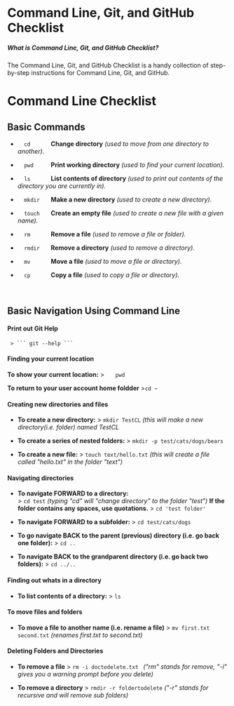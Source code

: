 # Command Line, Git, and GitHub Checklist

##### What is Command Line, Git, and GitHub Checklist?
The Command Line, Git, and GitHub Checklist is a handy collection of step-by-step instructions for Command Line, Git, and GitHub.



# Command Line Checklist

## Basic Commands
* ```   cd       ``` **Change directory** *(used to move from one directory to another).*

* ```   pwd      ``` **Print working directory** *(used to find your current location).*

* ```   ls       ``` **List contents of directory** *(used to print out contents of the directory you are currently in).*

* ```   mkdir    ``` **Make a new directory** *(used to create a new directory).*

* ```   touch    ``` **Create an empty file** *(used to create a new file with a given name).*

* ```   rm       ``` **Remove a file** *(used to remove a file or folder).*

* ```   rmdir    ``` **Remove a directory** *(used to remove a directory).*

* ```   mv       ``` **Move a file** *(used to move a file or directory).*

* ```   cp       ``` **Copy a file** *(used to copy a file or directory).*

<br>

## Basic Navigation Using Command Line

#### Print out Git Help
     > ``` git --help ```


#### Finding your current location

**To show your current location:** 
     > ```    pwd   ```

**To return to your user account home foldder**
     >``` cd ~ ```
   
#### Creating new directories and files

* **To create a new directory:**
       > ```mkdir TestCL``` *(this will make a new directory(i.e. folder) named TestCL*

* **To create a series of nested folders:**
       > ``` mkdir -p test/cats/dogs/bears ```

* **To create a new file:**
       > ```touch text/hello.txt``` *(this will create a file called "hello.txt" in the folder "text")*

#### Navigating directories 

* **To navigate FORWARD to a directory:**  
      > ``` cd test ``` *(typing "cd" will "change directory" to the folder "test")*
   **If the folder contains any spaces, use quotations.**
      > ``` cd 'test folder' ```
   
* **To navigate FORWARD to a subfolder:** 
      > ``` cd test/cats/dogs ```

* **To go navigate BACK to the parent (previous) directory (i.e. go back one folder):** 
       > ``` cd .. ```
    
* **To navigate BACK to the grandparent directory (i.e. go back two folders):**
       > ``` cd ../.. ```

#### Finding out whats in a directory

* **To list contents of a directory:**
       > ``` ls ```

#### To move files and folders

* **To move a file to another name (i.e. rename a file)**
       > ``` mv first.txt second.txt ``` *(renames first.txt to second.txt)*
    
#### Deleting Folders and Directories

* **To remove a file**
      > ```rm -i doctodelete.txt ``` *("rm" stands for remove, "-i" gives you a warning prompt before you delete)*

* **To remove a directory**
      > ``` rmdir -r foldertodelete ``` *("-r" stands for recursive and will remove sub folders)*





